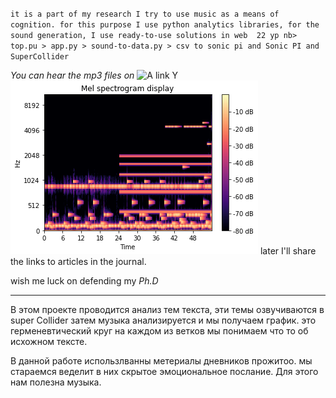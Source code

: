 

`it is a part of my research I try to use music as a means of cognition.
 for this purpose I use python analytics libraries, for the sound generation, I use ready-to-use solutions in web 
 22 yp nb> top.pu > app.py > sound-to-data.py > csv to sonic pi
 and Sonic PI and SuperCollider`

*You can hear the mp3 files on* 
![A link](https://soundcloud.com/yarochkin_sonic) Y
![An image](https://github.com/yarov475/biserGame/blob/master/msc.png)
later I'll share the links to articles in the journal.



wish me luck on defending my *Ph.D*

*********

В этом проекте проводится анализ тем текста, эти темы озвучиваются в super Collider
затем музыка анализируется и мы получаем график.
это герменевтический круг на каждом из ветков мы понимаем что то об исхожном тексте.

В данной работе использлванны метериалы дневников прожитоо.
мы стараемся веделит в них скрытое эмоциональное послание. Для этого нам полезна музыка.
